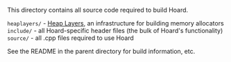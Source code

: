 This directory contains all source code required to build Hoard.

`heaplayers/`  - [Heap Layers](heaplayers.org), an infrastructure for building memory allocators
`include/`     - all Hoard-specific header files (the bulk of Hoard's functionality)
`source/`      - all .cpp files required to use Hoard

See the README in the parent directory for build information, etc.


